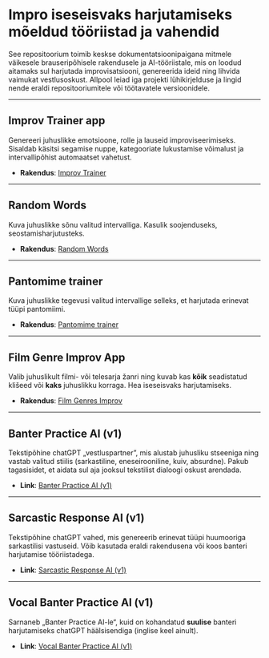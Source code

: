 # Impro iseseisvaks harjutamiseks mõeldud tööriistad ja vahendid

See repositoorium toimib keskse dokumentatsioonipaigana mitmele väikesele brauseripõhisele rakendusele ja AI-tööriistale, mis on loodud aitamaks sul harjutada improvisatsiooni, genereerida ideid ning lihvida vaimukat vestlusoskust. Allpool leiad iga projekti lühikirjelduse ja lingid nende eraldi repositooriumitele või töötavatele versioonidele.

---

## Improv Trainer app
Genereeri juhuslikke emotsioone, rolle ja lauseid improviseerimiseks. Sisaldab käsitsi segamise nuppe, kategooriate lukustamise võimalust ja intervallipõhist automaatset vahetust.
- **Rakendus**: [Improv Trainer](https://ra13s.github.io/improv-trainer-app/)  

---

## Random Words
Kuva juhuslikke sõnu valitud intervalliga. Kasulik soojenduseks, seostamisharjutusteks.
- **Rakendus**: [Random Words](https://ra13s.github.io/random-words/)  

---

## Pantomime trainer
Kuva juhuslikke tegevusi valitud intervallige selleks, et harjutada erinevat tüüpi pantomiimi.
- **Rakendus**: [Pantomime trainer](https://ra13s.github.io/pantomime-trainer/)  

---

## Film Genre Improv App
Valib juhuslikult filmi- või telesarja žanri ning kuvab kas **kõik** seadistatud klišeed või **kaks** juhuslikku korraga. Hea iseseisvaks harjutamiseks.
- **Rakendus**: [Film Genres Improv](https://ra13s.github.io/improv-genres-tropes/)  

---

## Banter Practice AI (v1)
Tekstipõhine chatGPT „vestluspartner”, mis alustab juhusliku stseeniga ning vastab valitud stiilis (sarkastiline, eneseirooniline, kuiv, absurdne). Pakub tagasisidet, et aidata sul aja jooksul tekstilist dialoogi oskust arendada.
- **Link**: [Banter Practice AI (v1)](https://chatgpt.com/g/g-TMrAis1i8-banter-practice-ai-v1)  

---

## Sarcastic Response AI (v1)
Tekstipõhine chatGPT vahed, mis genereerib erinevat tüüpi huumooriga sarkastilisi vastuseid. Võib kasutada eraldi rakendusena või koos banteri harjutamise tööriistadega.
- **Link**: [Sarcastic Response AI (v1)](https://chatgpt.com/g/g-04tJ9RcPC-sarcastic-response-ai-v1)  

---

## Vocal Banter Practice AI (v1)
Sarnaneb „Banter Practice AI-le“, kuid on kohandatud **suulise** banteri harjutamiseks chatGPT häälsisendiga (inglise keel ainult).  
- **Link**: [Vocal Banter Practice AI (v1)](https://chatgpt.com/g/g-5vOU0wHZN-vocal-banter-practice-ai-v1)  
